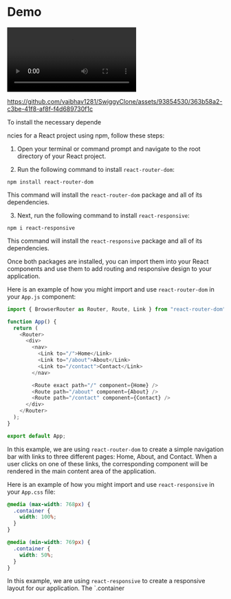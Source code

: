 # Demo

<video>
    <source src="./src/assets/Swiggy _ Vaibhav Saroj -Desktop.mp4" type="video/mp4"/>
</video>



https://github.com/vaibhav1281/SwiggyClone/assets/93854530/363b58a2-c3be-41f8-af8f-f4d689730f1c



 To install the necessary depende


ncies for a React project using npm, follow these steps:

1. Open your terminal or command prompt and navigate to the root directory of your React project.

2. Run the following command to install `react-router-dom`:

```
npm install react-router-dom
```

This command will install the `react-router-dom` package and all of its dependencies.

3. Next, run the following command to install `react-responsive`:

```
npm i react-responsive
```

This command will install the `react-responsive` package and all of its dependencies.

Once both packages are installed, you can import them into your React components and use them to add routing and responsive design to your application.

Here is an example of how you might import and use `react-router-dom` in your `App.js` component:

```javascript
import { BrowserRouter as Router, Route, Link } from "react-router-dom";

function App() {
  return (
    <Router>
      <div>
        <nav>
          <Link to="/">Home</Link>
          <Link to="/about">About</Link>
          <Link to="/contact">Contact</Link>
        </nav>

        <Route exact path="/" component={Home} />
        <Route path="/about" component={About} />
        <Route path="/contact" component={Contact} />
      </div>
    </Router>
  );
}

export default App;
```

In this example, we are using `react-router-dom` to create a simple navigation bar with links to three different pages: Home, About, and Contact. When a user clicks on one of these links, the corresponding component will be rendered in the main content area of the application.

Here is an example of how you might import and use `react-responsive` in your `App.css` file:

```css
@media (max-width: 768px) {
  .container {
    width: 100%;
  }
}

@media (min-width: 769px) {
  .container {
    width: 50%;
  }
}
```

In this example, we are using `react-responsive` to create a responsive layout for our application. The `.container


